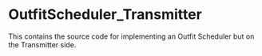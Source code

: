 # OutfitScheduler_Transmitter
This contains the source code for implementing an Outfit Scheduler but on the Transmitter side.
